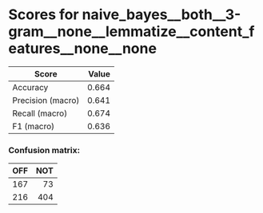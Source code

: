 # Scores for naive_bayes__both__3-gram__none__lemmatize__content_features__none__none
|      Score      |Value|
|-----------------|----:|
|Accuracy         |0.664|
|Precision (macro)|0.641|
|Recall (macro)   |0.674|
|F1 (macro)       |0.636|

### Confusion matrix:
|OFF|NOT|
|--:|--:|
|167| 73|
|216|404|
